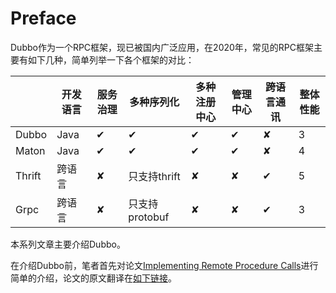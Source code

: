 # Preface

Dubbo作为一个RPC框架，现已被国内广泛应用，在2020年，常见的RPC框架主要有如下几种，简单列举一下各个框架的对比：

||开发语言|服务治理|多种序列化|多种注册中心|管理中心|跨语言通讯|整体性能|
|---|---|---|---|---|---|---|---|
|Dubbo|Java|✔|✔|✔|✔|✘|3|
|Maton|Java|✔|✔|✔|✔|✘|4|
|Thrift|跨语言|✘|只支持thrift|✘|✘|✔|5|
|Grpc|跨语言|✘|只支持protobuf|✘|✘|✔|3|

本系列文章主要介绍Dubbo。

在介绍Dubbo前，笔者首先对论文[Implementing Remote Procedure Calls](http://web.eecs.umich.edu/~mosharaf/Readings/RPC.pdf)进行简单的介绍，论文的原文翻译在[如下链接](../../../paper/rpc/Implementing%20Remote%20Procedure%20Calls.md)。